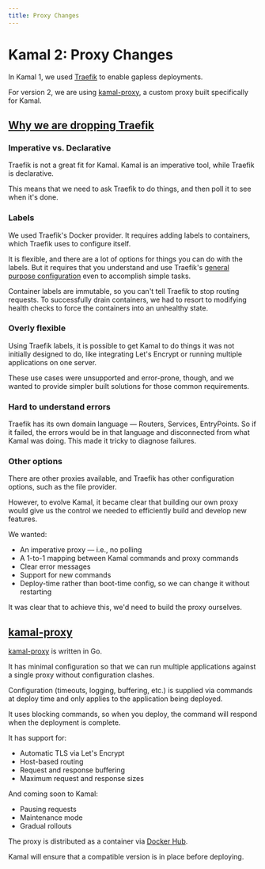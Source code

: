```yaml
---
title: Proxy Changes
---
```


# Kamal 2: Proxy Changes

In Kamal 1, we used [Traefik](https://traefik.io/traefik) to enable gapless deployments.

For version 2, we are using [kamal-proxy](https://github.com/basecamp/kamal-proxy), a custom proxy built specifically for Kamal.

## [Why we are dropping Traefik](#dropping-traefik)

### Imperative vs. Declarative

Traefik is not a great fit for Kamal. Kamal is an imperative tool, while Traefik is declarative.

This means that we need to ask Traefik to do things, and then poll it to see when it's done.

### Labels

We used Traefik's Docker provider. It requires adding labels to containers, which Traefik uses to configure itself.

It is flexible, and there are a lot of options for things you can do with the labels. But it requires that you understand and use Traefik's [general purpose configuration](https://doc.traefik.io/traefik/providers/docker/) even to accomplish simple tasks.

Container labels are immutable, so you can't tell Traefik to stop routing requests. To successfully drain containers, we had to resort to modifying health checks to force the containers into an unhealthy state.

### Overly flexible

Using Traefik labels, it is possible to get Kamal to do things it was not initially designed to do, like integrating Let's Encrypt or running multiple applications on one server.

These use cases were unsupported and error-prone, though, and we wanted to provide simpler built solutions for those common requirements.

### Hard to understand errors

Traefik has its own domain language — Routers, Services, EntryPoints. So if it failed, the errors would be in that language and disconnected from what Kamal was doing. This made it tricky to diagnose failures.

### Other options

There are other proxies available, and Traefik has other configuration options, such as the file provider.

However, to evolve Kamal, it became clear that building our own proxy would give us the control we needed to efficiently build and develop new features.

We wanted:

- An imperative proxy — i.e., no polling
- A 1-to-1 mapping between Kamal commands and proxy commands
- Clear error messages
- Support for new commands
- Deploy-time rather than boot-time config, so we can change it without restarting

It was clear that to achieve this, we'd need to build the proxy ourselves.

## [kamal-proxy](#kamal-proxy)

[kamal-proxy](https://github.com/basecamp/kamal-proxy) is written in Go.

It has minimal configuration so that we can run multiple applications against a single proxy without configuration clashes.

Configuration (timeouts, logging, buffering, etc.) is supplied via commands at deploy time and only applies to the application being deployed.

It uses blocking commands, so when you deploy, the command will respond when the deployment is complete.

It has support for:

- Automatic TLS via Let's Encrypt
- Host-based routing
- Request and response buffering
- Maximum request and response sizes

And coming soon to Kamal:

- Pausing requests
- Maintenance mode
- Gradual rollouts

The proxy is distributed as a container via [Docker Hub](https://hub.docker.com/repository/docker/basecamp/kamal-proxy).

Kamal will ensure that a compatible version is in place before deploying.
